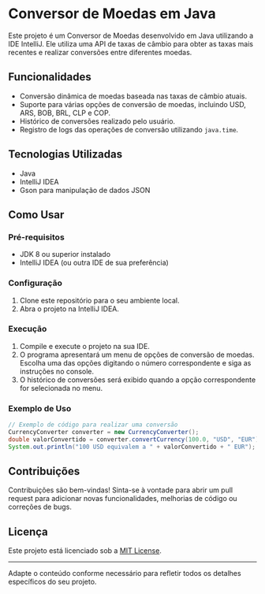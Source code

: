 
# Conversor de Moedas em Java

Este projeto é um Conversor de Moedas desenvolvido em Java utilizando a IDE IntelliJ. Ele utiliza uma API de taxas de câmbio para obter as taxas mais recentes e realizar conversões entre diferentes moedas.

## Funcionalidades

- Conversão dinâmica de moedas baseada nas taxas de câmbio atuais.
- Suporte para várias opções de conversão de moedas, incluindo USD, ARS, BOB, BRL, CLP e COP.
- Histórico de conversões realizado pelo usuário.
- Registro de logs das operações de conversão utilizando `java.time`.

## Tecnologias Utilizadas

- Java
- IntelliJ IDEA
- Gson para manipulação de dados JSON

## Como Usar

### Pré-requisitos

- JDK 8 ou superior instalado
- IntelliJ IDEA (ou outra IDE de sua preferência)

### Configuração

1. Clone este repositório para o seu ambiente local.
2. Abra o projeto na IntelliJ IDEA.

### Execução

1. Compile e execute o projeto na sua IDE.
2. O programa apresentará um menu de opções de conversão de moedas. Escolha uma das opções digitando o número correspondente e siga as instruções no console.
3. O histórico de conversões será exibido quando a opção correspondente for selecionada no menu.

### Exemplo de Uso

```java
// Exemplo de código para realizar uma conversão
CurrencyConverter converter = new CurrencyConverter();
double valorConvertido = converter.convertCurrency(100.0, "USD", "EUR");
System.out.println("100 USD equivalem a " + valorConvertido + " EUR");
```

## Contribuições

Contribuições são bem-vindas! Sinta-se à vontade para abrir um pull request para adicionar novas funcionalidades, melhorias de código ou correções de bugs.

## Licença

Este projeto está licenciado sob a [MIT License](LICENSE).

---

Adapte o conteúdo conforme necessário para refletir todos os detalhes específicos do seu projeto.
